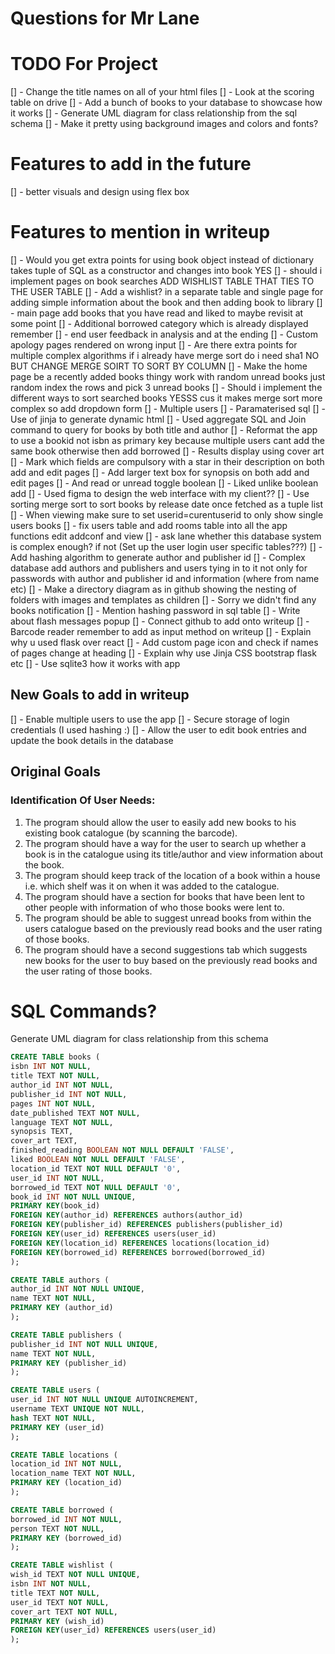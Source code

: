 # Questions for Mr Lane

# TODO For Project
[] - Change the title names on all of your html files
[] - Look at the scoring table on drive
[] - Add a bunch of books to your database to showcase how it works
[] - Generate UML diagram for class relationship from the sql schema
[] - Make it pretty using background images and colors and fonts?

# Features to add in the future
[] - better visuals and design using flex box

# Features to mention in writeup
[] - Would you get extra points for using book object instead of dictionary takes tuple of SQL as a constructor and changes into book YES
[] - should i implement pages on book searches ADD WISHLIST TABLE THAT TIES TO THE USER TABLE
[] - Add a wishlist? in a separate table and single page for adding simple information about the book and then adding book to library
[] - main page add books that you have read and liked to maybe revisit at some point
[] - Additional borrowed category which is already displayed remember
[] - end user feedback in analysis and at the ending 
[] - Custom apology pages rendered on wrong input
[] - Are there extra points for multiple complex algorithms if i already have merge sort do i need sha1 NO BUT CHANGE MERGE SOIRT TO SORT BY COLUMN
[] - Make the home page be a recently added books thingy work with random unread books just random index the rows and pick 3 unread books
[] - Should i implement the different ways to sort searched books YESSS cus it makes merge sort more complex so add dropdown form
[] - Multiple users
[] - Paramaterised sql
[] - Use of jinja to generate dynamic html
[] - Used aggregate SQL and Join command to query for books by both title and author
[] - Reformat the app to use a bookid not isbn as primary key because multiple users cant add the same book otherwise then add borrowed
[] - Results display using cover art
[] - Mark which fields are compulsory with a star in their description on both add and edit pages
[] - Add larger text box for synopsis on both add and edit pages
[] - And read or unread toggle boolean
[] - Liked unlike boolean add
[] - Used figma to design the web interface with my client??
[] - Use sorting merge sort to sort books by release date once fetched as a tuple list
[] - When viewing make sure to set userid=curentuserid to only show single users books
[] - fix users table and add rooms table into all the app functions edit addconf and view
[] - ask lane whether this database system is complex enough? if not (Set up the user login user specific tables???)
[] - Add hashing algorithm to generate author and publisher id
[] - Complex database add authors and publishers and users tying in to it not only for passwords with author and publisher id and information (where from name etc)
[] - Make a directory diagram as in github showing the nesting of folders with images and templates as children
[] - Sorry we didn't find any books notification
[] - Mention hashing password in sql table
[] - Write about flash messages popup
[] - Connect github to add onto writeup
[] - Barcode reader remember to add as input method on writeup
[] - Explain why u used flask over react
[] - Add custom page icon and check if names of pages change at heading
[] - Explain why use Jinja CSS bootstrap flask etc
[] - Use sqlite3 how it works with app

## New Goals to add in writeup
[] - Enable multiple users to use the app
[] - Secure storage of login credentials (I used hashing :)
[] - Allow the user to edit book entries and update the book details in the database

## Original Goals
### Identification Of User Needs:		
1. The program should allow the user to easily add new books to his existing book catalogue (by scanning the barcode).
2. The program should have a way for the user to search up whether a book is in the catalogue using its title/author and view information about the book.
3. The program should keep track of the location of a book within a house i.e. which shelf was it on when it was added to the catalogue.
4. The program should have a section for books that have been lent to other people with information of who those books were lent to.
5. The program should be able to suggest unread books from within the users catalogue based on the previously read books and the user rating of those books.
6. The program should have a second suggestions tab which suggests new books for the user to buy based on the previously read books and the user rating of those books.

# SQL Commands?
Generate UML diagram for class relationship from this schema
```sql
CREATE TABLE books (
isbn INT NOT NULL,
title TEXT NOT NULL,
author_id INT NOT NULL,
publisher_id INT NOT NULL,
pages INT NOT NULL,
date_published TEXT NOT NULL,
language TEXT NOT NULL,
synopsis TEXT,
cover_art TEXT,
finished_reading BOOLEAN NOT NULL DEFAULT 'FALSE',
liked BOOLEAN NOT NULL DEFAULT 'FALSE',
location_id TEXT NOT NULL DEFAULT '0',
user_id INT NOT NULL,
borrowed_id TEXT NOT NULL DEFAULT '0',
book_id INT NOT NULL UNIQUE,
PRIMARY KEY(book_id)
FOREIGN KEY(author_id) REFERENCES authors(author_id)
FOREIGN KEY(publisher_id) REFERENCES publishers(publisher_id)
FOREIGN KEY(user_id) REFERENCES users(user_id)
FOREIGN KEY(location_id) REFERENCES locations(location_id)
FOREIGN KEY(borrowed_id) REFERENCES borrowed(borrowed_id)
);

CREATE TABLE authors (
author_id INT NOT NULL UNIQUE,
name TEXT NOT NULL,
PRIMARY KEY (author_id)
);

CREATE TABLE publishers (
publisher_id INT NOT NULL UNIQUE,
name TEXT NOT NULL,
PRIMARY KEY (publisher_id)
);

CREATE TABLE users (
user_id INT NOT NULL UNIQUE AUTOINCREMENT,
username TEXT UNIQUE NOT NULL,
hash TEXT NOT NULL,
PRIMARY KEY (user_id)
);

CREATE TABLE locations (
location_id INT NOT NULL,
location_name TEXT NOT NULL,
PRIMARY KEY (location_id)
);

CREATE TABLE borrowed (
borrowed_id INT NOT NULL,
person TEXT NOT NULL,
PRIMARY KEY (borrowed_id)
);

CREATE TABLE wishlist (
wish_id TEXT NOT NULL UNIQUE,
isbn INT NOT NULL,
title TEXT NOT NULL,
user_id TEXT NOT NULL,
cover_art TEXT NOT NULL,
PRIMARY KEY (wish_id)
FOREIGN KEY(user_id) REFERENCES users(user_id)
);
```
